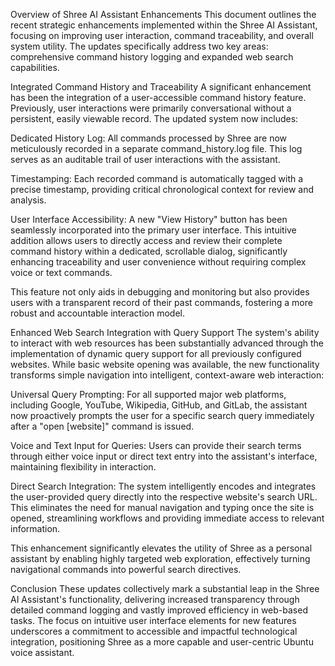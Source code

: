 Overview of Shree AI Assistant Enhancements
This document outlines the recent strategic enhancements implemented within the Shree AI Assistant, focusing on improving user interaction, command traceability, and overall system utility. The updates specifically address two key areas: comprehensive command history logging and expanded web search capabilities.

Integrated Command History and Traceability
A significant enhancement has been the integration of a user-accessible command history feature. Previously, user interactions were primarily conversational without a persistent, easily viewable record. The updated system now includes:

Dedicated History Log: All commands processed by Shree are now meticulously recorded in a separate command_history.log file. This log serves as an auditable trail of user interactions with the assistant.

Timestamping: Each recorded command is automatically tagged with a precise timestamp, providing critical chronological context for review and analysis.

User Interface Accessibility: A new "View History" button has been seamlessly incorporated into the primary user interface. This intuitive addition allows users to directly access and review their complete command history within a dedicated, scrollable dialog, significantly enhancing traceability and user convenience without requiring complex voice or text commands.

This feature not only aids in debugging and monitoring but also provides users with a transparent record of their past commands, fostering a more robust and accountable interaction model.

Enhanced Web Search Integration with Query Support
The system's ability to interact with web resources has been substantially advanced through the implementation of dynamic query support for all previously configured websites. While basic website opening was available, the new functionality transforms simple navigation into intelligent, context-aware web interaction:

Universal Query Prompting: For all supported major web platforms, including Google, YouTube, Wikipedia, GitHub, and GitLab, the assistant now proactively prompts the user for a specific search query immediately after a "open [website]" command is issued.

Voice and Text Input for Queries: Users can provide their search terms through either voice input or direct text entry into the assistant's interface, maintaining flexibility in interaction.

Direct Search Integration: The system intelligently encodes and integrates the user-provided query directly into the respective website's search URL. This eliminates the need for manual navigation and typing once the site is opened, streamlining workflows and providing immediate access to relevant information.

This enhancement significantly elevates the utility of Shree as a personal assistant by enabling highly targeted web exploration, effectively turning navigational commands into powerful search directives.

Conclusion
These updates collectively mark a substantial leap in the Shree AI Assistant's functionality, delivering increased transparency through detailed command logging and vastly improved efficiency in web-based tasks. The focus on intuitive user interface elements for new features underscores a commitment to accessible and impactful technological integration, positioning Shree as a more capable and user-centric Ubuntu voice assistant.
